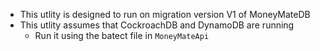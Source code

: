 - This utlity is designed to run on migration version V1 of MoneyMateDB
- This utlity assumes that CockroachDB and DynamoDB are running
    - Run it using the batect file in `MoneyMateApi`